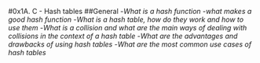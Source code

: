 #0x1A. C - Hash tables
##General
-*What is a hash function*
-*what makes a good hash function*
-*What is a hash table, how do they work and how to use them*
-*What is a collision and what are the main ways of dealing with collisions in the context of a hash table*
-*What are the advantages and drawbacks of using hash tables*
-*What are the most common use cases of hash tables*
